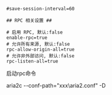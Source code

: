 
```
#save-session-interval=60

## RPC 相关设置 ##

# 启用 RPC, 默认:false
enable-rpc=true
# 允许所有来源, 默认:false
rpc-allow-origin-all=true
# 允许非外部访问, 默认:false
rpc-listen-all=true
```

启动rpc命令

aria2c --conf-path="xxx\aria2.conf" -D